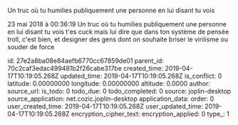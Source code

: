 Un truc où tu humilies publiquement une personne en lui disant tu vois

23 mai 2018 à 00:36:19
Un truc où tu humilies publiquement une personne en lui disant tu vois
t\'es cuck mais lui dire que dans ton système de pensée troll, c\'est
bien, et designer des gens dont on souhaite briser le virilisme ou
souder de force


id: 27e2a8ba08e84aefb6770cc67859de01
parent_id: 70c2caf3edac499481b2f26cabe317be
created_time: 2019-04-17T10:19:05.268Z
updated_time: 2019-04-17T10:19:05.268Z
is_conflict: 0
latitude: 0.00000000
longitude: 0.00000000
altitude: 0.0000
author: 
source_url: 
is_todo: 0
todo_due: 0
todo_completed: 0
source: joplin-desktop
source_application: net.cozic.joplin-desktop
application_data: 
order: 0
user_created_time: 2019-04-17T10:19:05.268Z
user_updated_time: 2019-04-17T10:19:05.268Z
encryption_cipher_text: 
encryption_applied: 0
type_: 1